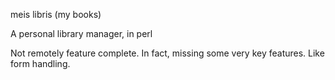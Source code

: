 meis libris (my books)

A personal library manager, in perl

Not remotely feature complete. In fact, missing some very key features. Like form handling.
